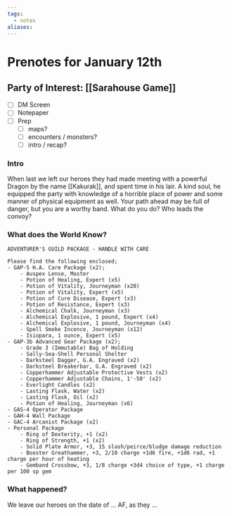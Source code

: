 ```yaml
---
tags:
  - notes
aliases:
---
```


# Prenotes for January 12th
## Party of Interest: [[Sarahouse Game]]
- [ ] DM Screen
- [ ] Notepaper
- [ ] Prep
	- [ ] maps?
	- [ ] encounters / monsters?
	- [ ] intro / recap?

### Intro

When last we left our heroes they had made meeting with a powerful Dragon by the name [[Kakurak]], and spent time in his lair. A kind soul, he equipped the party with knowledge of a horrible place of power and some manner of physical equipment as well. Your path ahead may be full of danger, but you are a worthy band. What do you do? Who leads the convoy?

### What does the World Know?

```
ADVENTURER'S GUILD PACKAGE - HANDLE WITH CARE

Please find the following enclosed;
- GAP-5 H.A. Care Package (x2);
	- Auspex Lense, Master
	- Potion of Healing, Expert (x5)
	- Potion of Vitality, Journeyman (x20)
	- Potion of Vitality, Expert (x5)
	- Potion of Cure Disease, Expert (x3)
	- Potion of Resistance, Expert (x3)
	- Alchemical Chalk, Journeyman (x3)
	- Alchemical Explosive, 1 pound, Expert (x4)
	- Alchemical Explosive, 1 pound, Journeyman (x4)
	- Spell Smoke Incence, Journeyman (x12)
	- Isiopara, 1 ounce, Expert (x5)
- GAP-3b Advanced Gear Package (x2);
	- Grade 3 (Immutable) Bag of Holding
	- Sally-Sea-Shell Personal Shelter
	- Darksteel Dagger, G.A. Engraved (x2)
	- Darksteel Breakerbar, G.A. Engraved (x2)
	- Copperhammer Adjustable Protective Vests (x2)
	- Copperhammer Adjustable Chains, 1'-50' (x2)
	- Everlight Candles (x2)
	- Lasting Flask, Water (x2)
	- Lasting Flask, Oil (x2)
	- Potion of Healing, Journeyman (x6)
- GAS-4 Operator Package
- GAH-4 Wall Package
- GAC-4 Arcanist Package (x2)
- Personal Package
	- Ring of Dexterity, +1 (x2)
	- Ring of Strength, +1 (x2)
	- Solid Plate Armor, +3, 15 slash/peirce/bludge damage reduction
	- Booster Greathammer, +3, 2/10 charge +1d6 fire, +1d6 rad, +1 charge per hour of heating
	- Gemband Crossbow, +3, 1/8 charge +3d4 choice of type, +1 charge per 100 sp gem

```

### What happened?


We leave our heroes on the date of ... AF, as they ...